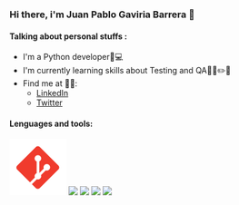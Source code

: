 ### Hi there, i'm Juan Pablo Gaviria Barrera 👋

#### Talking about personal stuffs :
<ul>
  <li>I'm a Python developer🐍💻</li>
  <li>I'm currently learning skills about Testing and QA📢🔎✏️📃</li>
  <li>Find me at 🧑‍💻:
    <ul>
      <li><a href="https://www.linkedin.com/in/juan-pablo-gaviria-barrera-b668a6205/">LinkedIn</a></li>
      <li><a href="https://twitter.com/JuanPaGaviria">Twitter</a></li>
    </ul>
  </li>
</ul>

#### Lenguages and tools:
<img src="https://raw.githubusercontent.com/cloudxyz/cloudxyz/master/skills/git.png" width="100"> <img src="https://upload.wikimedia.org/wikipedia/commons/thumb/c/c3/Python-logo-notext.svg/1200px-Python-logo-notext.svg.png" width="80"> <img src="https://1000marcas.net/wp-content/uploads/2021/06/Django-Logo.png" width="100"> <img src="https://cdn.icon-icons.com/icons2/2699/PNG/512/atlassian_jira_logo_icon_170511.png" width="100"> <img src="https://openthread.io/platforms/images/ot-zephyr-logo.png"  width="100">
